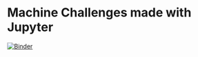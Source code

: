 # Machine Challenges made with Jupyter
[![Binder](https://mybinder.org/badge_logo.svg)](https://hub.gke.mybinder.org/user/korkies22-machinelearning-ieqebvrt/tree)
